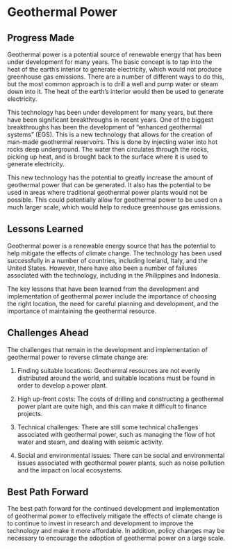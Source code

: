 # Geothermal Power

## Progress Made

Geothermal power is a potential source of renewable energy that has been under development for many years. The basic concept is to tap into the heat of the earth’s interior to generate electricity, which would not produce greenhouse gas emissions. There are a number of different ways to do this, but the most common approach is to drill a well and pump water or steam down into it. The heat of the earth’s interior would then be used to generate electricity.

This technology has been under development for many years, but there have been significant breakthroughs in recent years. One of the biggest breakthroughs has been the development of “enhanced geothermal systems” (EGS). This is a new technology that allows for the creation of man-made geothermal reservoirs. This is done by injecting water into hot rocks deep underground. The water then circulates through the rocks, picking up heat, and is brought back to the surface where it is used to generate electricity.

This new technology has the potential to greatly increase the amount of geothermal power that can be generated. It also has the potential to be used in areas where traditional geothermal power plants would not be possible. This could potentially allow for geothermal power to be used on a much larger scale, which would help to reduce greenhouse gas emissions.

## Lessons Learned

Geothermal power is a renewable energy source that has the potential to help mitigate the effects of climate change. The technology has been used successfully in a number of countries, including Iceland, Italy, and the United States. However, there have also been a number of failures associated with the technology, including in the Philippines and Indonesia.

The key lessons that have been learned from the development and implementation of geothermal power include the importance of choosing the right location, the need for careful planning and development, and the importance of maintaining the geothermal resource.

## Challenges Ahead

The challenges that remain in the development and implementation of geothermal power to reverse climate change are:

1. Finding suitable locations: Geothermal resources are not evenly distributed around the world, and suitable locations must be found in order to develop a power plant.

2. High up-front costs: The costs of drilling and constructing a geothermal power plant are quite high, and this can make it difficult to finance projects.

3. Technical challenges: There are still some technical challenges associated with geothermal power, such as managing the flow of hot water and steam, and dealing with seismic activity.

4. Social and environmental issues: There can be social and environmental issues associated with geothermal power plants, such as noise pollution and the impact on local ecosystems.

## Best Path Forward

The best path forward for the continued development and implementation of geothermal power to effectively mitigate the effects of climate change is to continue to invest in research and development to improve the technology and make it more affordable. In addition, policy changes may be necessary to encourage the adoption of geothermal power on a large scale.
